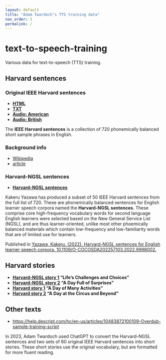 ```yaml
---
layout: default
title: "Adam Twardoch’s TTS training data"
nav_order: 1
permalink: /
---
```


# text-to-speech-training

Various data for text-to-speech (TTS) training.

## Harvard sentences

### Original IEEE Harvard sentences

- **[HTML](https://www.cs.columbia.edu/~hgs/audio/harvard.html)**
- **[TXT](https://www.cs.cmu.edu/afs/cs.cmu.edu/project/fgdata/OldFiles/Recorder.app/utterances/Type1/harvsents.txt)**
- **[Audio: American](https://www.voiptroubleshooter.com/open_speech/american.html)**
- **[Audio: British](https://www.voiptroubleshooter.com/open_speech/british.html)**

The **IEEE Harvard sentences** is a collection of 720 phonemically balanced short sample phrases in English. 

### Background info

- [Wikipedia](https://en.wikipedia.org/wiki/Harvard_sentences)
- [article](https://theworld.org/stories/2015-06-22/creating-magnetic-poetry-using-harvard-sentences-might-just-be-most-geeky-thing)

### Harvard-NGSL sentences

- **[Harvard-NGSL sentences](harvard-ngsl-sentences)**

Kakeru Yazawa has produced a subset of 50 IEEE Harvard sentences from the full list of 720. These are phonemically balanced sentences for English learner speech corpora named the **Harvard-NGSL sentences**. These comprise core high-frequency vocabulary words for second language English learners were selected based on the New General Service List (NGSL), and are thus learner-oriented, unlike most other phoemically balanced materials which contain low-frequency and low-familiarity words that are of limited use for learners. 

Published in [Yazawa, Kakeru. (2022). Harvard-NGSL sentences for English learner speech corpora. 10.1109/O-COCOSDA202257103.2022.9998002.](https://www.researchgate.net/publication/365766701_Harvard-NGSL_sentences_for_English_learner_speech_corpora)


## Harvard stories

- **[Harvard-NGSL story 1](harvard-ngsl-story-1) “Life’s Challenges and Choices”**
- **[Harvard-NGSL story 2](harvard-ngsl-story-2) “A Day Full of Surprises”**
- **[Harvard story 1](harvard-story-1) “A Day of Many Activities”**
- **[Harvard story 2](harvard-story-2) “A Day at the Circus and Beyond”**

## Other texts

- https://help.descript.com/hc/en-us/articles/10483872100109-Overdub-sample-training-script

In 2023, Adam Twardoch used ChatGPT to convert the Harvard-NGSL sentences and two sets of 60 original IEEE Harvard sentences into short stories. These short stories use the original vocabulary, but are formatted for more fluent reading.
